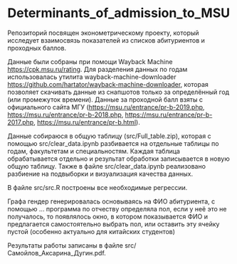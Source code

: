 # Determinants_of_admission_to_MSU
Репозиторий посвящен эконометрическому проекту, который исследует взаимосвязь показателей из списков абитуриентов и проходных баллов.

Данные были собраны при помощи Wayback Machine https://cpk.msu.ru/rating. Для разделения данных по годам использовалась утилита wayback-machine-downloader https://github.com/hartator/wayback-machine-downloader, которая позволяет скачивать данные из снапшотов только за определённый год (или промежуток времени). Данные за проходной балл взяты с официального сайта МГУ (https://msu.ru/entrance/pr-b-2019.php, https://msu.ru/entrance/pr-b-2018.php, https://msu.ru/entrance/pr-b-2017.php, https://msu.ru/entrance/pr-b.html).

Данные собираюся в общую таблицу (src/Full_table.zip), которая с помощью src/clear_data.ipynb разбивается на отдельные таблицы по годам, факультетам и специальностям. Каждая таблица обрабатывается отдельно и результат обработки записывается в новую общую таблицу. Также в файле src/clear_data.ipynb реализовано разбиение на подвыборки и визуализация качества данных.

В файле src/src.R построены все необходимые регрессии.

Графа гендер генерировалась основываясь на ФИО абитуриента, с помощью ... программа по отчеству определяла пол, если у неё это не получалось, то появлялось окно, в котором показывается ФИО и предлагается самостоятельно выбрать пол, или оставить эту ячейку пустой (особенно актуально для китайских студентов)

Результаты работы записаны в файле src/Самойлов_Аксарина_Дугин.pdf.

